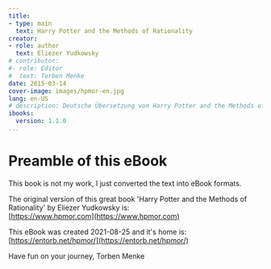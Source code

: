 ```yaml
---
title:
- type: main
  text: Harry Potter and the Methods of Rationality
creator:
- role: author
  text: Eliezer Yudkowsky
# contributor:
#- role: Editor
#  text: Torben Menke
date: 2015-03-14
cover-image: images/hpmor-en.jpg
lang: en-US
# description: Deutsche Übersetzung von Harry Potter and the Methods of Rationality 
ibooks:
  version: 1.1.0
...
```

Preamble of this eBook
======================
This book is not my work, I just converted the text into eBook formats.

The original version of this great book 'Harry Potter and the Methods of Rationality' by Eliezer Yudkowsky is:\
[https://www.hpmor.com](https://www.hpmor.com)

This eBook was created 2021-08-25 and it's home is:\
[https://entorb.net/hpmor/](https://entorb.net/hpmor/)

Have fun on your journey, Torben Menke
<div style="page-break-after: always;"></div>